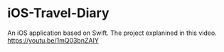 # iOS-Travel-Diary
An iOS application based on Swift.
The project explanined in this video.
https://youtu.be/1mQ03bnZAIY
